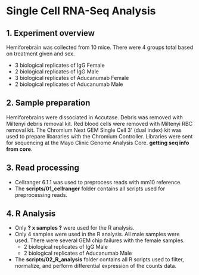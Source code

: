 # Single Cell RNA-Seq Analysis
## 1. Experiment overview
Hemiforebrain was collected from 10 mice. There were 4 groups total based on treatment given and sex.
- 3 biological replicates of IgG Female
- 2 biological replicates of IgG Male
- 3 biological replicates of Aducanumab Female
- 2 biological replicates of Aducanumab Male
## 2. Sample preparation
Hemiforebrains were dissociated in Accutase. Debris was removed with Miltenyi debris removal kit. Red blood cells were removed with Miltenyi RBC removal kit. The Chromium Next GEM Single Cell 3' (dual index) kit was used to prepare libararies with the Chromium Controller. Libraries were sent for sequencing at the Mayo Clinic Genome Analysis Core. **getting seq info from core**.
## 3. Read processing
- Cellranger 6.1.1 was used to preprocess reads with mm10 reference.
- The **scripts/01_cellranger** folder contains all scripts used for preprocessing reads.
## 4. R Analysis
- Only **? x samples ?** were used for the R analysis.
- Only 4 samples were used in the R analysis. All male samples were used. There were several GEM chip failures with the female samples.
  - 2 biological replicates of IgG Male
  - 2 biological replicates of Aducanumab Male 
- The **scripts/02_R_analysis** folder contains all R scripts used to filter, normalize, and perform differential expression of the counts data.
